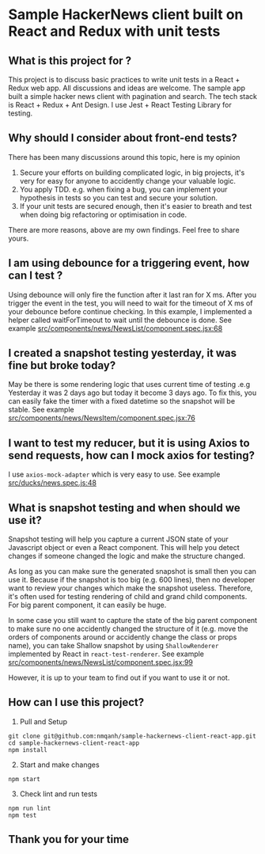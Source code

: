 # Sample HackerNews client built on React and Redux with unit tests

## What is this project for ?
This project is to discuss basic practices to write unit tests in a React + Redux web app. All discussions and ideas are welcome. The sample app built a simple hacker news client with pagination and search. The tech stack is React + Redux + Ant Design. I use Jest + React Testing Library for testing.

## Why should I consider about front-end tests?
There has been many discussions around this topic, here is my opinion
1. Secure your efforts on building complicated logic, in big projects, it's very for easy for anyone to accidently change your valuable logic.
2. You apply TDD. e.g. when fixing a bug, you can implement your hypothesis in tests so you can test and secure your solution.
3. If your unit tests are secured enough, then it's easier to breath and test when doing big refactoring or optimisation in code.

There are more reasons, above are my own findings. Feel free to share yours.

## I am using debounce for a triggering event, how can I test ?
Using debounce will only fire the function after it last ran for X ms. After you trigger the event in the test, you will need to wait for the timeout of X ms of your debounce before continue checking. In this example, I implemented a helper called waitForTimeout to wait until the debounce is done. See example [src/components/news/NewsList/component.spec.jsx:68](./src/components/news/NewsList/component.spec.jsx#L68)

## I created a snapshot testing yesterday, it was fine but broke today?
May be there is some rendering logic that uses current time of testing .e.g Yesterday it was 2 days ago but today it become 3 days ago. To fix this, you can easily fake the timer with a fixed  datetime so the snapshot will be stable. See example [src/components/news/NewsItem/component.spec.jsx:76](./src/components/news/NewsList/component.spec.jsx#L76)

## I want to test my reducer, but it is using Axios to send requests, how can I mock axios for testing?
I use `axios-mock-adapter` which is very easy to use. See example [src/ducks/news.spec.js:48](src/ducks/news.spec.js#L48)

## What is snapshot testing and when should we use it?
Snapshot testing will help you capture a current JSON state of your Javascript object or even a React component. This will help you detect changes if someone changed the logic and make the structure changed.

As long as you can make sure the generated snapshot is small then you can use it. Because if the snapshot is too big (e.g. 600 lines), then no developer want to review your changes which make the snapshot useless. Therefore, it's often used for testing rendering of child and grand child components. For big parent component, it can easily be huge.

In some case you still want to capture the state of the big parent component to make sure no one accidently changed the structure of it (e.g. move the orders of components around or accidently change the class or props name), you can take Shallow snapshot by using `ShallowRenderer` implemented by React in `react-test-renderer`. See example [src/components/news/NewsList/component.spec.jsx:99](src/components/news/NewsList/component.spec.jsx#L99)

However, it is up to your team to find out if you want to use it or not.

## How can I use this project?
1. Pull and Setup
```
git clone git@github.com:nmqanh/sample-hackernews-client-react-app.git
cd sample-hackernews-client-react-app
npm install
```
2. Start and make changes
```
npm start
```
3. Check lint and run tests
```
npm run lint
npm test
```

## Thank you for your time
